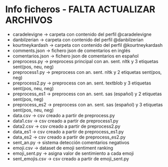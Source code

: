 # Info ficheros - FALTA ACTUALIZAR ARCHIVOS
- caradelevigne -> carpeta con contenido del perfil @caradelevigne
- danbilzerian -> carpeta con contenido del perfil @danbilzerian
- kourtneykardash -> carpeta con contenido del perfil @kourtneykardash
- comments.json -> fichero json de comentarios en inglés
- comentarios.json -> fichero json de comentarios en español
- preprocess.py -> preprocess principal con an. sent. nltk y 3 etiquetas sent(pos, neu, neg)
- preprocess1.py -> preprocess con an. sent. nltk y 2 etiquetas sent(pos, neg)
- preprocess2.py -> preprocess con an. sent. textblob y 3 etiquetas sent(pos, neu, neg)
- preprocess_es1 -> preprocess con an. sent. sas (español) y 2 etiquetas sent(pos, neg)
- preprocess_es2 -> preprocess con an. sent. sas (español) y 3 etiquetas sent(pos, neu, neg)
- data.csv -> csv creado a partir de preprocess.py
- data1.csv -> csv creado a partir de preprocess1.py
- data2.csv -> csv creado a partir de preprocess2.py
- data_es1 -> csv creado a partir de preprocess_es1.py
- data_es2 -> csv creado a partir de preprocess_es2.py
- sent_an.py -> sistema detección comentarios negativos
- emoji.csv -> dataset de emoji sentiment ranking
- emoji_sent.py -> asigna valor de sentimiento a cada emoji
- sent_emojis.csv -> csv creado a partir de emoji_sent.py
